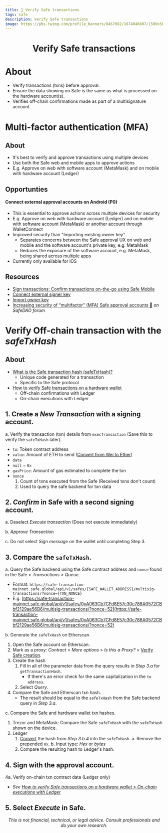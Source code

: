 ```yaml
---
title: 🔰 Verify Safe transactions
tags: safe
description: Verify Safe transactions
image: https://pbs.twimg.com/profile_banners/8467082/1674046807/1500x500
---
```


<h1 style="text-align: center;">Verify Safe transactions</h1>

# About

- Verify transactions (txns) before approval.
- Ensure the data showing on Safe is the same as what is processed on the hardware account(s).
- Verifies off-chain confirmations made as part of a multisignature account.

# Multi-factor authentication (MFA)

## About

- It's best to verify and approve transactions using multiple devices
- Use both the Safe web and mobile apps to approve actions
- E.g. Approve on web with software account (MetaMask) and on mobile with hardware account (Ledger)

## Opportunties

#### Connect external approval accounts on Android (P0)

- This is essential to approve actions across multiple devices for security
- E.g. Approve on web with hardware account (Ledger) and on mobile with software account (MetaMask) or another account through WalletConnect
- Improved security than "Importing existing owner key"    
    - Separates concerns between the Safe approval UX on web and mobile and the software account's private key, e.g. MetaMask
    - Reduces the exposure of the software account, e.g. MetaMask, being shared across multiple apps
- Currently only available for iOS

## Resources

- [Sign transactions: Confirm transactions on-the-go using Safe Mobile](https://help.safe.global/en/?q=Sign+transactions%3A+Confirm+transactions+on-the-go+using+Safe+Mobile)
- [Connect external signer key](https://help.safe.global/en/?q=Connect+external+signer+key)
- [Import owner key](https://help.safe.global/en/?q=import+owner+key)
- [Increasing security of “multifactor” (MFA) Safe approval accounts 🔑](https://forum.safe.global/t/increasing-security-of-multifactor-safe-approval-accounts/4453) *on SafeDAO forum*

# Verify Off-chain transaction with the *safeTxHash*

## About

- [What is the Safe transaction hash (safeTxHash)?](https://help.safe.global/en/?q=What+is+the+Safe+transaction+hash+%28safeTxHash%29%3F)
    - Unique code generated for a transaction
    - Specific to the Safe protocol
- [How to verify Safe transactions on a hardware wallet](https://help.safe.global/en/?q=How+to+verify+Safe+transactions+on+a+hardware+wallet)
    - Off-chain confirmations with Ledger
    - On-chain executions with Ledger

## 1. Create a *New Transaction* with a signing account.

a. Verify the transaction (txn) details from `execTransaction` (Save this to verify the `safeTxHash` later).    
- `to`: Token contract address
- `value`: Amount of ETH to send ([Convert from Wei to Ether](https://www.wolframalpha.com/input/?i=1000000000000000000+wei+to+ether))
- `data`
- `null` = `0x`
- `gasPrice`: Amount of gas estimated to complete the txn
- `nonce`
    1. Count of txns executed from the Safe (Received txns don't count)
    2. Used to query the safe backend for txn data

## 2. *Confirm* in Safe with a second signing account.

a. Deselect *Execute transaction* (Does not execute immediately)

b. *Approve Transaction*

c. Do not select *Sign message* on the wallet until completing Step 3.

## 3. Compare the `safeTxHash`.

a. Query the Safe backend using the Safe contract address and `nonce` found in the Safe > *Transactions > Queue*.
- Format: `https://safe-transaction-mainnet.safe.global/api/v1/safes/{SAFE_WALLET_ADDRESS}/multisig-transactions/?nonce={TXN_NONCE}`
- E.g. [https://safe-transaction-mainnet.safe.global/api/v1/safes/0xA063Cb7CFd8E57c30c788A0572CBbf2129ae56B6/multisig-transactions/?nonce=52](https://safe-transaction-mainnet.safe.global/api/v1/safes/0xA063Cb7CFd8E57c30c788A0572CBbf2129ae56B6/multisig-transactions/?nonce=52)
    
b. Generate the `safeTxHash` on Etherscan.
1. Open the Safe account on Etherscan.   
2. Mark as a proxy: *Contract* > *More options* > *Is this a Proxy?* > [Verify Safe creation](https://help.safe.global/en/articles/4774916-verify-safe-creation).
3. Create the hash
    1. Fill in all of the parameter data from the query results in *Step 3.a* for `getTransactionHash`.
        - If there's an error check for the same capitalization in the `to address`.
    2. Select *Query*.
4. Compare the Safe and Etherscan txn hash.
    - The result should be equal to the `safeTxHash` from the Safe backend query in *Step 3.a*.
    
c. Compare the Safe and hardware wallet txn hashes.
1. Trezor and MetaMask: Compare the Safe `safeTxHash` with the  `safeTxHash` shown on the device.
2. Ledger
    1. [Convert](https://emn178.github.io/online-tools/sha256.html) the hash from *Step 3.b.4* into the `safeTxHash`.
        a. Remove the prepended `0x`.
        b. Input type: *Hex* or *bytes*
    2. Compare the resulting hash to Ledger's hash.

## 4. Sign with the approval account.

4a. Verify on-chain txn contract data (Ledger only)
- *See [How to verify Safe transactions on a hardware wallet > On-chain executions with Ledger](https://help.safe.global/en/?q=How+to+verify+Safe+transactions+on+a+hardware+wallet)*

## 5. Select _Execute_ in Safe.

<p style="text-align: center; font-style: italic">This is not financial, technical, or legal advice. Consult professionals and do your own research.</p>

<style>
    .markdown-body h1 {
        font-weight: 700;
        font-size: 3.4rem;
    }
    .markdown-body {
        font-size: 1.8rem;
    }
    .markdown-body a:link {
        color: #3C8974
    }
    .markdown-body a:hover {
        color: #225347 
    }
    .markdown-body a:active {
        color: #225347
    }
</style>